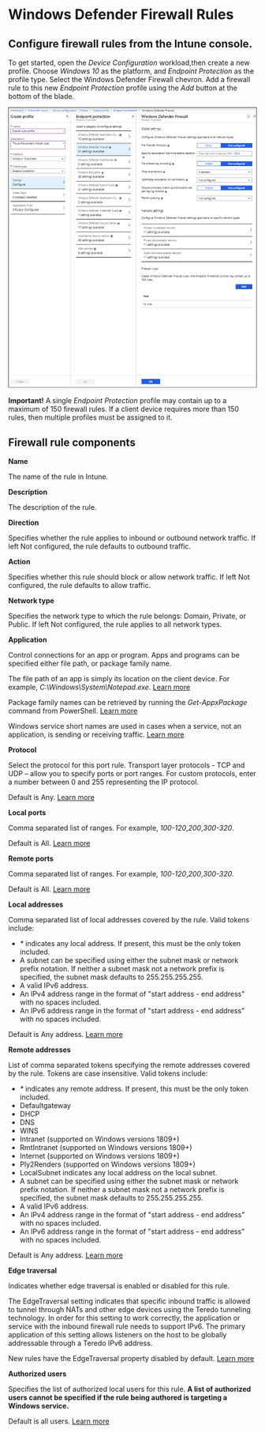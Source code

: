 # Windows Defender Firewall Rules

## Configure firewall rules from the Intune console.

To get started, open the *Device Configuration* workload,then create a new profile. Choose *Windows 10* as the platform, and *Endpoint Protection* as the profile type. Select the Windows Defender Firewall chevron. Add a firewall rule to this new *Endpoint Protection* profile using the *Add* button at the bottom of the blade.

![Firewall rules in device configuration](/intune/media/firewallrules.PNG)

**Important!** A single *Endpoint Protection* profile may contain up to a maximum of 150 firewall rules. If a client device requires more than 150 rules, then multiple profiles must be assigned to it.

## Firewall rule components

**Name**

The name of the rule in Intune.

**Description**

The description of the rule.

**Direction**

Specifies whether the rule applies to inbound or outbound network traffic. If left Not configured, the rule defaults to outbound traffic.

**Action**

Specifies whether this rule should block or allow network traffic. If left Not configured, the rule defaults to allow traffic.

**Network type**

Specifies the network type to which the rule belongs: Domain, Private, or Public. If left Not configured, the rule applies to all network types.

**Application**

Control connections for an app or program. Apps and programs can be specified either file path, or package family name.

The file path of an app is simply its location on the client device. For example, *C:\Windows\System\Notepad.exe*. [Learn more](https://aka.ms/intunefirewallfilepathrule)

Package family names can be retrieved by running the *Get-AppxPackage* command from PowerShell. [Learn more](https://aka.ms/AppXPackageNameFromPowerShell)

Windows service short names are used in cases when a service, not an application, is sending or receiving traffic. [Learn more](https://aka.ms/intunefirewallservicenamerule)

**Protocol**

Select the protocol for this port rule. Transport layer protocols - TCP and UDP – allow you to specify ports or port ranges. For custom protocols, enter a number between 0 and 255 representing the IP protocol.

Default is Any. [Learn more](https://aka.ms/intunefirewallprotocolrule)

**Local ports**

Comma separated list of ranges. For example, *100-120*,*200*,*300-320*.

Default is All. [Learn more](https://aka.ms/intunefirewalllocalportrule)

**Remote ports**

Comma separated list of ranges. For example, *100-120*,*200*,*300-320*.

Default is All. [Learn more](https://aka.ms/intunefirewallremoteportrule)

**Local addresses**

Comma separated list of local addresses covered by the rule. Valid tokens include:

+ *&#42;* indicates any local address. If present, this must be the only token included.
+ A subnet can be specified using either the subnet mask or network prefix notation. If neither a subnet mask not a network prefix is specified, the subnet mask defaults to 255.255.255.255.
+ A valid IPv6 address.
+ An IPv4 address range in the format of "start address - end address" with no spaces included.
+ An IPv6 address range in the format of "start address - end address" with no spaces included.

Default is Any address. [Learn more](https://aka.ms/intunefirewalllocaladdressrule)

**Remote addresses**

List of comma separated tokens specifying the remote addresses covered by the rule. Tokens are case insensitive. Valid tokens include:

+ *&#42;* indicates any remote address. If present, this must be the only token included.
+ Defaultgateway
+ DHCP
+ DNS
+ WINS
+ Intranet  (supported on Windows versions 1809+)
+ RmtIntranet (supported on Windows versions 1809+)
+ Internet (supported on Windows versions 1809+)
+ Ply2Renders (supported on Windows versions 1809+)
+ LocalSubnet indicates any local address on the local subnet.
+ A subnet can be specified using either the subnet mask or network prefix notation. If neither a subnet mask not a network prefix is specified, the subnet mask defaults to 255.255.255.255.
+ A valid IPv6 address.
+ An IPv4 address range in the format of "start address - end address" with no spaces included.
+ An IPv6 address range in the format of "start address - end address" with no spaces included.

Default is Any address. [Learn more](https://aka.ms/intunefirewallremoteaddressrule)

**Edge traversal**

Indicates whether edge traversal is enabled or disabled for this rule.

The EdgeTraversal setting indicates that specific inbound traffic is allowed to tunnel through NATs and other edge devices using the Teredo tunneling technology. In order for this setting to work correctly, the application or service with the inbound firewall rule needs to support IPv6. The primary application of this setting allows listeners on the host to be globally addressable through a Teredo IPv6 address.

New rules have the EdgeTraversal property disabled by default. [Learn more](https://aka.ms/intunefirewalledgetraversal)

**Authorized users**

Specifies the list of authorized local users for this rule. **A list of authorized users cannot be specified if the rule being authored is targeting a Windows service.**

Default is all users. [Learn more](https://aka.ms/intunefirewallauthorizedusers)
